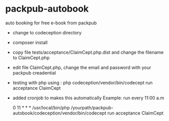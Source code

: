 # packpub-autobook
auto booking for free e-book from packpub


- change to codeception directory
- composer install
- copy file tests/acceptance/ClaimCept.php.dist and change the filename to ClaimCept.php
- edit file ClaimCept.php, change the email and password with your packpub creadential 
- testing with php using : php codeception/vendor/bin/codecept run acceptance ClaimCept
- added cronjob to makes this automatically
  Example: run every 11:00 a.m 
  
  0 11 * * * /usr/local/bin/php  /yourpath/packpub-autobook/codeception/vendor/bin/codecept run acceptance ClaimCept



